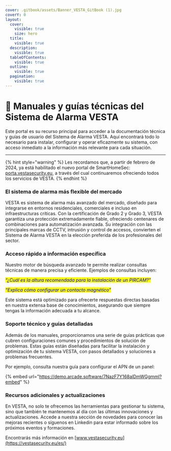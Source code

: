 ```yaml
---
cover: .gitbook/assets/Banner_VESTA_GitBook (1).jpg
coverY: 0
layout:
  cover:
    visible: true
    size: hero
  title:
    visible: true
  description:
    visible: true
  tableOfContents:
    visible: true
  outline:
    visible: true
  pagination:
    visible: true
---
```


# 📘 Manuales y guías técnicas del Sistema de Alarma VESTA

Este portal es su recurso principal para acceder a la documentación técnica y guías de usuario del Sistema de Alarma VESTA. Aquí encontrará todo lo necesario para instalar, configurar y operar eficazmente su sistema, con acceso inmediato a la información más relevante para cada situación.

***

{% hint style="warning" %}
Les recordamos que, a partir de febrero de 2024, ya está habilitado el nuevo portal de SmartHomeSec: [porta.vestasecurity.eu](https://portal.vestasecurity.eu/Vesta/), a través del cual continuaremos ofreciendo todos los servicios de VESTA.
{% endhint %}

### El sistema de alarma más flexible del mercado

VESTA es sistema de alarma más avanzado del mercado, diseñado para integrarse en entornos residenciales, comerciales e incluso en infraestructuras críticas. Con la certificación de Grado 2 y Grado 3, VESTA garantiza una protección extremadamente fiable, ofreciendo centenares de combinaciones para automatización avanzada. Su integración con las principales marcas de CCTV, intrusión y control de accesos, convierten el Sistema de Alarma VESTA en la elección preferida de los profesionales del sector.

### Acceso rápido a información específica

Nuestro motor de búsqueda avanzado te permite realizar consultas técnicas de manera precisa y eficiente. Ejemplos de consultas incluyen:

_<mark style="color:blue;">“¿Cuál es la altura recomendada para la instalación de un PIRCAM?”</mark>_

_<mark style="color:blue;">“Explica cómo configurar un contacto magnético”</mark>_

Este sistema está optimizado para ofrecerte respuestas directas basadas en nuestra extensa base de conocimientos, asegurando que siempre tengas la información adecuada a tu alcance.

### Soporte técnico y guías detalladas

Además de los manuales, proporcionamos una serie de guías prácticas que cubren configuraciones comunes y procedimientos de solución de problemas. Estas guías están diseñadas para facilitar la instalación y optimización de tu sistema VESTA, con pasos detallados y soluciones a problemas frecuentes.&#x20;

Por ejemplo, consulta nuestra guía para configurar el APN de un panel:

{% embed url="https://demo.arcade.software/7NazF7Y168alDmWGgmmI?embed" %}

### Recursos adicionales y actualizaciones

En VESTA, no solo te ofrecemos las herramientas para gestionar tu sistema, sino que también te mantenemos al día con las últimas innovaciones y actualizaciones. Accede a nuestra sección de novedades para conocer las mejoras recientes o síguenos en Linkedin para estar informado sobre los próximos eventos y formaciones.&#x20;

Encontrarás más información en [www.vestasecurity.eu](https://vestasecurity.eu/es/)
